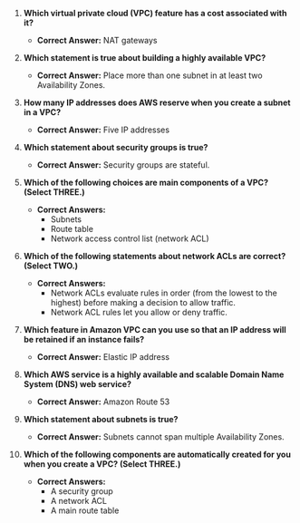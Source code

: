 1. **Which virtual private cloud (VPC) feature has a cost associated with it?**
   - **Correct Answer:** NAT gateways

2. **Which statement is true about building a highly available VPC?**
   - **Correct Answer:** Place more than one subnet in at least two Availability Zones.

3. **How many IP addresses does AWS reserve when you create a subnet in a VPC?**
   - **Correct Answer:** Five IP addresses

4. **Which statement about security groups is true?**
   - **Correct Answer:** Security groups are stateful.

5. **Which of the following choices are main components of a VPC? (Select THREE.)**
   - **Correct Answers:**
     - Subnets
     - Route table
     - Network access control list (network ACL)

6. **Which of the following statements about network ACLs are correct? (Select TWO.)**
   - **Correct Answers:**
     - Network ACLs evaluate rules in order (from the lowest to the highest) before making a decision to allow traffic.
     - Network ACL rules let you allow or deny traffic.

7. **Which feature in Amazon VPC can you use so that an IP address will be retained if an instance fails?**
   - **Correct Answer:** Elastic IP address

8. **Which AWS service is a highly available and scalable Domain Name System (DNS) web service?**
   - **Correct Answer:** Amazon Route 53

9. **Which statement about subnets is true?**
   - **Correct Answer:** Subnets cannot span multiple Availability Zones.

10. **Which of the following components are automatically created for you when you create a VPC? (Select THREE.)**
    - **Correct Answers:**
      - A security group
      - A network ACL
      - A main route table
